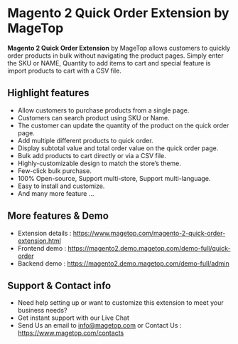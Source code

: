# Magento 2 Quick Order Extension by MageTop

**Magento 2 Quick Order Extension** by MageTop allows customers to quickly order products in bulk without navigating the product pages. Simply enter the SKU or NAME, Quantity to add items to cart and special feature is import products to cart with a CSV file.

## Highlight features

- Allow customers to purchase products from a single page.
- Customers can search product using SKU or Name.
- The customer can update the quantity of the product on the quick order page.
- Add multiple different products to quick order.
- Display subtotal value and total order value on the quick order page.
- Bulk add products to cart directly or via a CSV file.
- Highly-customizable design to match the store’s theme.
- Few-click bulk purchase.
- 100% Open-source, Support multi-store, Support multi-language.
- Easy to install and customize.
- And many more feature ...

## More features & Demo

- Extension details : https://www.magetop.com/magento-2-quick-order-extension.html
- Frontend demo : https://magento2.demo.magetop.com/demo-full/quick-order
- Backend demo : https://magento2.demo.magetop.com/demo-full/admin

## Support & Contact info

- Need help setting up or want to customize this extension to meet your business needs? 
- Get instant support with our Live Chat
- Send Us an email to info@magetop.com or Contact Us : https://www.magetop.com/contacts
